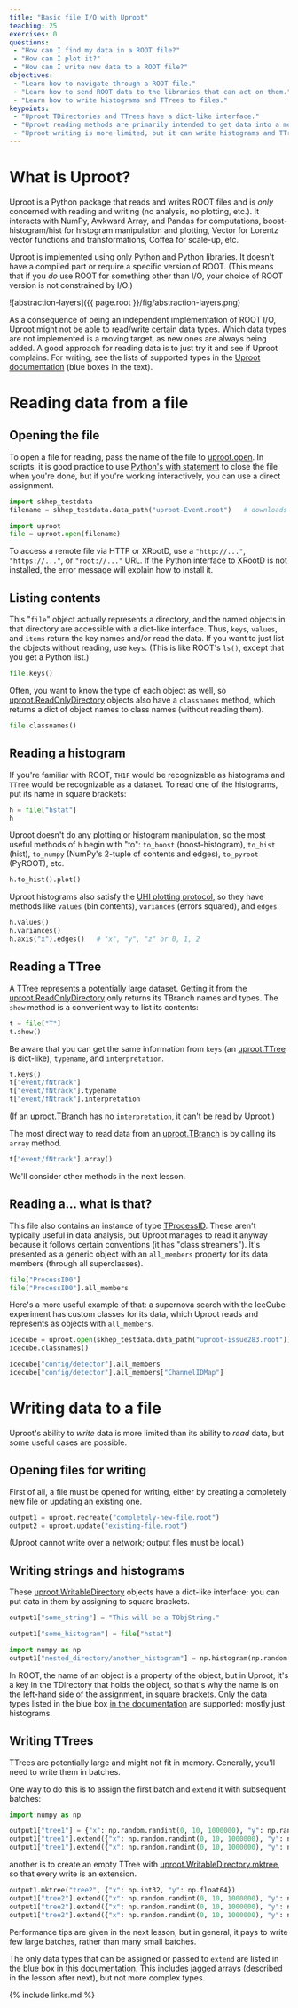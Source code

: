 ```yaml
---
title: "Basic file I/O with Uproot"
teaching: 25
exercises: 0
questions:
 - "How can I find my data in a ROOT file?"
 - "How can I plot it?"
 - "How can I write new data to a ROOT file?"
objectives:
 - "Learn how to navigate through a ROOT file."
 - "Learn how to send ROOT data to the libraries that can act on them."
 - "Learn how to write histograms and TTrees to files."
keypoints:
 - "Uproot TDirectories and TTrees have a dict-like interface."
 - "Uproot reading methods are primarily intended to get data into a more specialized library."
 - "Uproot writing is more limited, but it can write histograms and TTrees."
---
```


# What is Uproot?

Uproot is a Python package that reads and writes ROOT files and is *only* concerned with reading and writing (no analysis, no plotting, etc.). It interacts with NumPy, Awkward Array, and Pandas for computations, boost-histogram/hist for histogram manipulation and plotting, Vector for Lorentz vector functions and transformations, Coffea for scale-up, etc.

Uproot is implemented using only Python and Python libraries. It doesn't have a compiled part or require a specific version of ROOT. (This means that if you *do* use ROOT for something other than I/O, your choice of ROOT version is not constrained by I/O.)

![abstraction-layers]({{ page.root }}/fig/abstraction-layers.png)

As a consequence of being an independent implementation of ROOT I/O, Uproot might not be able to read/write certain data types. Which data types are not implemented is a moving target, as new ones are always being added. A good approach for reading data is to just try it and see if Uproot complains. For writing, see the lists of supported types in the [Uproot documentation](https://uproot.readthedocs.io/en/latest/basic.html#writing-objects-to-a-file) (blue boxes in the text).

# Reading data from a file

## Opening the file

To open a file for reading, pass the name of the file to [uproot.open](https://uproot.readthedocs.io/en/latest/uproot.reading.open.html). In scripts, it is good practice to use [Python's with statement](https://realpython.com/python-with-statement/) to close the file when you're done, but if you're working interactively, you can use a direct assignment.

```python
import skhep_testdata
filename = skhep_testdata.data_path("uproot-Event.root")   # downloads this test file and gets a local path to it

import uproot
file = uproot.open(filename)
```

To access a remote file via HTTP or XRootD, use a `"http://..."`, `"https://..."`, or `"root://..."` URL. If the Python interface to XRootD is not installed, the error message will explain how to install it.

## Listing contents

This "`file`" object actually represents a directory, and the named objects in that directory are accessible with a dict-like interface. Thus, `keys`, `values`, and `items` return the key names and/or read the data. If you want to just list the objects without reading, use `keys`. (This is like ROOT's `ls()`, except that you get a Python list.)

```python
file.keys()
```

Often, you want to know the type of each object as well, so [uproot.ReadOnlyDirectory](https://uproot.readthedocs.io/en/latest/uproot.reading.ReadOnlyDirectory.html) objects also have a `classnames` method, which returns a dict of object names to class names (without reading them).

```python
file.classnames()
```

## Reading a histogram

If you're familiar with ROOT, `TH1F` would be recognizable as histograms and `TTree` would be recognizable as a dataset. To read one of the histograms, put its name in square brackets:

```python
h = file["hstat"]
h
```

Uproot doesn't do any plotting or histogram manipulation, so the most useful methods of `h` begin with "to": `to_boost` (boost-histogram), `to_hist` (hist), `to_numpy` (NumPy's 2-tuple of contents and edges), `to_pyroot` (PyROOT), etc.

```python
h.to_hist().plot()
```

Uproot histograms also satisfy the [UHI plotting protocol](https://uhi.readthedocs.io/en/latest/plotting.html), so they have methods like `values` (bin contents), `variances` (errors squared), and `edges`.

```python
h.values()
h.variances()
h.axis("x").edges()   # "x", "y", "z" or 0, 1, 2
```

## Reading a TTree

A TTree represents a potentially large dataset. Getting it from the [uproot.ReadOnlyDirectory](https://uproot.readthedocs.io/en/latest/uproot.reading.ReadOnlyDirectory.html) only returns its TBranch names and types. The `show` method is a convenient way to list its contents:

```python
t = file["T"]
t.show()
```

Be aware that you can get the same information from `keys` (an [uproot.TTree](https://uproot.readthedocs.io/en/latest/uproot.behaviors.TTree.TTree.html) is dict-like), `typename`, and `interpretation`.

```python
t.keys()
t["event/fNtrack"]
t["event/fNtrack"].typename
t["event/fNtrack"].interpretation
```

(If an [uproot.TBranch](https://uproot.readthedocs.io/en/latest/uproot.behaviors.TBranch.TBranch.html) has no `interpretation`, it can't be read by Uproot.)

The most direct way to read data from an [uproot.TBranch](https://uproot.readthedocs.io/en/latest/uproot.behaviors.TBranch.TBranch.html) is by calling its `array` method.

```python
t["event/fNtrack"].array()
```

We'll consider other methods in the next lesson.

## Reading a... what is that?

This file also contains an instance of type [TProcessID](https://root.cern.ch/doc/master/classTProcessID.html). These aren't typically useful in data analysis, but Uproot manages to read it anyway because it follows certain conventions (it has "class streamers"). It's presented as a generic object with an `all_members` property for its data members (through all superclasses).

```python
file["ProcessID0"]
file["ProcessID0"].all_members
```

Here's a more useful example of that: a supernova search with the IceCube experiment has custom classes for its data, which Uproot reads and represents as objects with `all_members`.

```python
icecube = uproot.open(skhep_testdata.data_path("uproot-issue283.root"))
icecube.classnames()

icecube["config/detector"].all_members
icecube["config/detector"].all_members["ChannelIDMap"]
```

# Writing data to a file

Uproot's ability to *write* data is more limited than its ability to *read* data, but some useful cases are possible.

## Opening files for writing

First of all, a file must be opened for writing, either by creating a completely new file or updating an existing one.

```python
output1 = uproot.recreate("completely-new-file.root")
output2 = uproot.update("existing-file.root")
```

(Uproot cannot write over a network; output files must be local.)

## Writing strings and histograms

These [uproot.WritableDirectory](https://uproot.readthedocs.io/en/latest/uproot.writing.writable.WritableDirectory.html) objects have a dict-like interface: you can put data in them by assigning to square brackets.

```python
output1["some_string"] = "This will be a TObjString."

output1["some_histogram"] = file["hstat"]

import numpy as np
output1["nested_directory/another_histogram"] = np.histogram(np.random.normal(0, 1, 1000000))
```

In ROOT, the name of an object is a property of the object, but in Uproot, it's a key in the TDirectory that holds the object, so that's why the name is on the left-hand side of the assignment, in square brackets. Only the data types listed in the blue box [in the documentation](https://uproot.readthedocs.io/en/latest/basic.html#writing-objects-to-a-file) are supported: mostly just histograms.

## Writing TTrees

TTrees are potentially large and might not fit in memory. Generally, you'll need to write them in batches.

One way to do this is to assign the first batch and `extend` it with subsequent batches:

```python
import numpy as np

output1["tree1"] = {"x": np.random.randint(0, 10, 1000000), "y": np.random.normal(0, 1, 1000000)}
output1["tree1"].extend({"x": np.random.randint(0, 10, 1000000), "y": np.random.normal(0, 1, 1000000)})
output1["tree1"].extend({"x": np.random.randint(0, 10, 1000000), "y": np.random.normal(0, 1, 1000000)})
```

another is to create an empty TTree with [uproot.WritableDirectory.mktree](https://uproot.readthedocs.io/en/latest/uproot.writing.writable.WritableDirectory.html#mktree), so that every write is an extension.

```python
output1.mktree("tree2", {"x": np.int32, "y": np.float64})
output1["tree2"].extend({"x": np.random.randint(0, 10, 1000000), "y": np.random.normal(0, 1, 1000000)})
output1["tree2"].extend({"x": np.random.randint(0, 10, 1000000), "y": np.random.normal(0, 1, 1000000)})
output1["tree2"].extend({"x": np.random.randint(0, 10, 1000000), "y": np.random.normal(0, 1, 1000000)})
```

Performance tips are given in the next lesson, but in general, it pays to write few large batches, rather than many small batches.

The only data types that can be assigned or passed to `extend` are listed in the blue box [in this documentation](https://uproot.readthedocs.io/en/latest/basic.html#writing-ttrees-to-a-file). This includes jagged arrays (described in the lesson after next), but not more complex types.

{% include links.md %}
